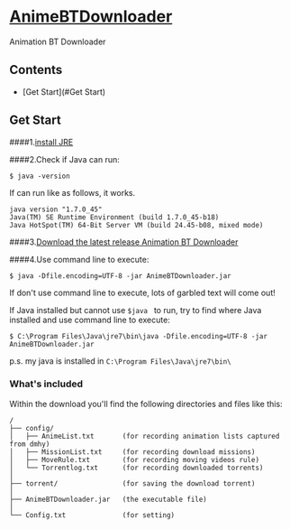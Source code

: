 # [AnimeBTDownloader](https://github.com/blake31113/AnimeBTDownloader)

Animation BT Downloader

## Contents
 - [Get Start](#Get Start)

## Get Start

####1.[install JRE](http://java.com/zh_TW/download/)

####2.Check if Java can run:

    $ java -version
    
If can run like as follows, it works.

    
```
java version "1.7.0_45"
Java(TM) SE Runtime Environment (build 1.7.0_45-b18)
Java HotSpot(TM) 64-Bit Server VM (build 24.45-b08, mixed mode)
```

####3.[Download the latest release Animation BT Downloader](https://github.com/blake31113/AnimeBTDownloader/raw/master/AnimeBTDownloader_ver1.0.0.zip)

####4.Use command line to execute:

    $ java -Dfile.encoding=UTF-8 -jar AnimeBTDownloader.jar

If don't use command line to execute, lots of garbled text will come out!

If Java installed but cannot use `$java ` to run, try to find where Java installed and use command line to execute:

    $ C:\Program Files\Java\jre7\bin\java -Dfile.encoding=UTF-8 -jar AnimeBTDownloader.jar

p.s. my java is installed in `C:\Program Files\Java\jre7\bin\`

### What's included
Within the download you'll find the following directories and files like this:

```
/
├── config/
│   ├── AnimeList.txt       (for recording animation lists captured from dmhy)
│   ├── MissionList.txt     (for recording download missions)
│   ├── MoveRule.txt        (for recording moving videos rule)
│   └── Torrentlog.txt      (for recording downloaded torrents)
│
├── torrent/                (for saving the download torrent)
│   
├── AnimeBTDownloader.jar   (the executable file)
│
└── Config.txt              (for setting)
```
